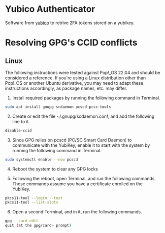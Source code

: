 # Yubico Authenticator

Software from [yubico](https://www.yubico.com/products/yubico-authenticator/) to retrive 2FA tokens stored on a yubikey.

# Resolving GPG's CCID conflicts

## Linux

The following instructions were tested against Pop!_OS 22.04 and should be considered a reference. If you're using a Linux distribution other than Pop!_OS or another Ubuntu derivative, you may need to adapt these instructions accordingly, as package names, etc. may differ.

1. Install required packages by running the following command in Terminal.

```bash
sudo apt install gnupg scdaemon pcscd pcsc-tools
```

2. Create or edit the file ~/.gnupg/scdaemon.conf, and add the following line to it.

```bash
disable-ccid
```

3. Since GPG relies on pcscd (PC/SC Smart Card Daemon) to communicate with the YubiKey, enable it to start with the system by running the following command in Terminal.

```bash
sudo systemctl enable --now pcscd
```

4. Reboot the system to clear any GPG locks

5. Following the reboot, open Terminal, and run the following commands. These commands assume you have a certificate enrolled on the YubiKey.

```bash
pkcs11-tool --login --test
pkcs11-tool --list-slots
```

6. Open a second Terminal, and in it, run the following commands.

```bash
gpg --card-edit
quit (at the gpg/card> prompt)
```
